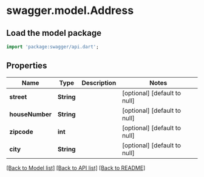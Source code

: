 # swagger.model.Address

## Load the model package
```dart
import 'package:swagger/api.dart';
```

## Properties
Name | Type | Description | Notes
------------ | ------------- | ------------- | -------------
**street** | **String** |  | [optional] [default to null]
**houseNumber** | **String** |  | [optional] [default to null]
**zipcode** | **int** |  | [optional] [default to null]
**city** | **String** |  | [optional] [default to null]

[[Back to Model list]](../README.md#documentation-for-models) [[Back to API list]](../README.md#documentation-for-api-endpoints) [[Back to README]](../README.md)


